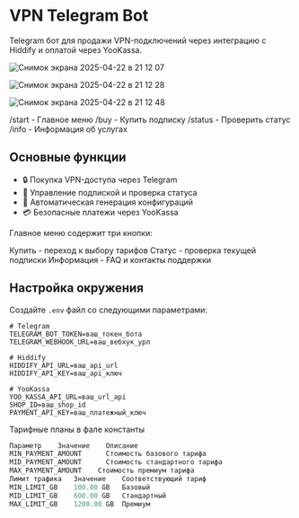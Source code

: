 # VPN Telegram Bot

Telegram бот для продажи VPN-подключений через интеграцию с Hiddify и оплатой через YooKassa.

![Снимок экрана 2025-04-22 в 21 12 07](https://github.com/user-attachments/assets/19d16ff7-49f5-4d08-8a98-3ccaef7c83ba)

 ![Снимок экрана 2025-04-22 в 21 12 28](https://github.com/user-attachments/assets/4d978b1f-8e4c-4ee6-84bc-fe035e3bbb19)

![Снимок экрана 2025-04-22 в 21 12 48](https://github.com/user-attachments/assets/5329d836-e71c-4f3e-bea8-7bf31b7cda2f)

/start - Главное меню
/buy - Купить подписку
/status - Проверить статус
/info - Информация об услугах

## Основные функции
- 🔒 Покупка VPN-доступа через Telegram
- 📆 Управление подпиской и проверка статуса
- 📲 Автоматическая генерация конфигураций
- 💳 Безопасные платежи через YooKassa

Главное меню содержит три кнопки:

Купить - переход к выбору тарифов
Статус - проверка текущей подписки
Информация - FAQ и контакты поддержки

## Настройка окружения
Создайте `.env` файл со следующими параметрами:

```env
# Telegram
TELEGRAM_BOT_TOKEN=ваш_токен_бота
TELEGRAM_WEBHOOK_URL=ваш_вебхук_урл

# Hiddify
HIDDIFY_API_URL=ваш_api_url
HIDDIFY_API_KEY=ваш_api_ключ

# YooKassa
YOO_KASSA_API_URL=ваш_url_api
SHOP_ID=ваш_shop_id
PAYMENT_API_KEY=ваш_платежный_ключ
```

Тарифные планы в фале константы

```kotlin
Параметр	Значение	Описание
MIN_PAYMENT_AMOUNT	 	Стоимость базового тарифа
MID_PAYMENT_AMOUNT	 	Стоимость стандартного тарифа
MAX_PAYMENT_AMOUNT	  Стоимость премиум тарифа
Лимит трафика	Значение	Соответствующий тариф
MIN_LIMIT_GB	100.00 GB	Базовый  
MID_LIMIT_GB	600.00 GB	Стандартный  
MAX_LIMIT_GB	1200.00 GB	Премиум  
```





